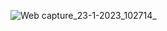 ![Web capture_23-1-2023_102714_](https://user-images.githubusercontent.com/114923297/213968747-0afedbef-9e78-49fb-833a-d07de3d795d4.jpeg)
